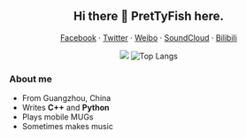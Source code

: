 <h2 align="center">Hi there 👋 PretTyFish here.</h2>

<p align="center">
  <a href="https://www.facebook.com/PretTyFish.Hollis">Facebook</a>
  ·
  <a href="https://twitter.com/PreT_Fish">Twitter</a>
  ·
  <a href="https://weibo.com/5579621721">Weibo</a>
  ·
  <a href="https://soundcloud.com/prettyfish">SoundCloud</a>
  ·
  <a href="https://space.bilibili.com/4788363">Bilibili</a>
</p>

<p align="center">
  <img src="https://github-readme-stats.vercel.app/api?username=PretTy-Fish&show_icons=true&hide_border=true&theme=dark"/>
  <img alt="Top Langs" src="https://github-readme-stats.vercel.app/api/top-langs/?username=PretTy-Fish&layout=compact&hide_border=true&theme=dark"/>
</p>

### About me

- From Guangzhou, China
- Writes **C++** and **Python**
- Plays mobile MUGs
- Sometimes makes music

<!--
**PretTy-Fish/PretTy-Fish** is a ✨ _special_ ✨ repository because its `README.md` (this file) appears on your GitHub profile.

Here are some ideas to get you started:

- 🔭 I’m currently working on ...
- 🌱 I’m currently learning ...
- 👯 I’m looking to collaborate on ...
- 🤔 I’m looking for help with ...
- 💬 Ask me about ...
- 📫 How to reach me: ...
- 😄 Pronouns: ...
- ⚡ Fun fact: ...
-->

